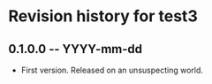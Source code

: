 # Revision history for test3

## 0.1.0.0 -- YYYY-mm-dd

* First version. Released on an unsuspecting world.
